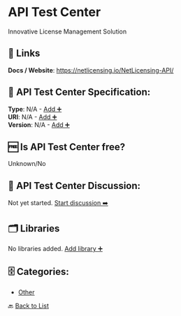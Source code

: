 # API Test Center

Innovative License Management Solution

##  🔗 Links
**Docs / Website**: https://netlicensing.io/NetLicensing-API/

## 🧬 API Test Center Specification:
**Type**: N/A - [Add ➕](https://github.com/apis-list/apis-list/edit/main/apis/api-test-center/api-test-center.yaml)  
**URI**: N/A - [Add ➕](https://github.com/apis-list/apis-list/edit/main/apis/api-test-center/api-test-center.yaml)  
**Version**: N/A - [Add ➕](https://github.com/apis-list/apis-list/edit/main/apis/api-test-center/api-test-center.yaml)

## 🆓 Is API Test Center free?
 Unknown/No 

## 💬 API Test Center Discussion:
Not yet started. [Start discussion ➡️](https://github.com/apis-list/apis-list/discussions/new)

## 🗂️ Libraries

No libraries added. [Add library ➕](https://github.com/apis-list/apis-list/edit/main/apis/api-test-center/api-test-center.yaml)    


## 🗄️ Categories:
- [Other](https://github.com/apis-list/apis-list#other-)

🔙  [Back to List](https://github.com/apis-list/apis-list)
